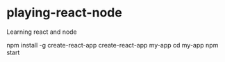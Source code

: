 # playing-react-node
Learning react and node

npm install -g create-react-app
create-react-app my-app
cd my-app
npm start
